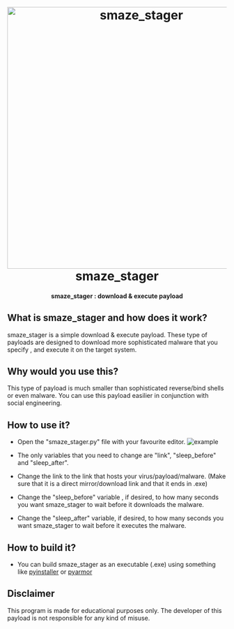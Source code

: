 <h1 align="center">
  <br>
  <a href="https://github.com/falkensmz"><img src="https://i.ibb.co/NZbmyMk/smaze-stager.jpg" width=600 weigth=500 alt="smaze_stager"></a>
  <br>
  smaze_stager
  <br>
</h1>

<h4 align="center">smaze_stager : download & execute payload</h4>

## What is smaze_stager and how does it work?

smaze_stager is a simple download & execute payload. These type of payloads are designed to download more sophisticated malware that you specify , and execute it on the target system.

## Why would you use this?

This type of payload is much smaller than sophisticated reverse/bind shells or even malware. You can use this payload easilier in conjunction with social engineering. 

## How to use it?

 - Open the "smaze_stager.py" file with your favourite editor.
 ![example](https://user-images.githubusercontent.com/83426553/163732278-cc4efe4c-0542-44bb-99eb-18a9e1cc8928.PNG)
 
 - The only variables that you need to change are "link", "sleep_before" and "sleep_after".
 - Change the link to the link that hosts your virus/payload/malware. (Make sure that it is a direct mirror/download link and that it ends in .exe)
 - Change the "sleep_before" variable , if desired, to how many seconds you want smaze_stager to wait before it downloads the malware.
 - Change the "sleep_after" variable, if desired, to how many seconds you want smaze_stager to wait before it executes the malware.

## How to build it?

 - You can build smaze_stager as an executable (.exe) using something like <a href="https://pypi.org/project/pyinstaller/?msclkid=217044b9bef311ecbc0ff268d0619099"> pyinstaller</a> or <a href="https://pypi.org/project/pyarmor/?msclkid=1fbcf853bef311ec92869880b47e1ad0"> pyarmor </a>

## Disclaimer 

This program is made for educational purposes only. The developer of this payload is not responsible for any kind of misuse.
